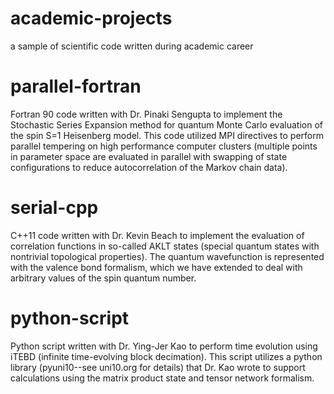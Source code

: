 # academic-projects
a sample of scientific code written during academic career

# parallel-fortran
Fortran 90 code written with Dr. Pinaki Sengupta to implement the Stochastic Series Expansion method for quantum Monte Carlo evaluation of the spin S=1 Heisenberg model. This code utilized MPI directives to perform parallel tempering on high performance computer clusters (multiple points in parameter space are evaluated in parallel with swapping of state configurations to reduce autocorrelation of the Markov chain data).

# serial-cpp
C++11 code written with Dr. Kevin Beach to implement the evaluation of correlation functions in so-called AKLT states (special quantum states with nontrivial topological properties). The quantum wavefunction is represented with the valence bond formalism, which we have extended to deal with arbitrary values of the spin quantum number.

# python-script
Python script written with Dr. Ying-Jer Kao to perform time evolution using iTEBD (infinite time-evolving block decimation). This script utilizes a python library (pyuni10--see uni10.org for details) that Dr. Kao wrote to support calculations using the matrix product state and tensor network formalism.
